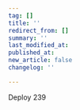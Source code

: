 ```yaml
---
tag: []
title: ''
redirect_from: []
summary: ''
last_modified_at: 
published_at: 
new_article: false
changelog: ''

---
```

Deploy 239